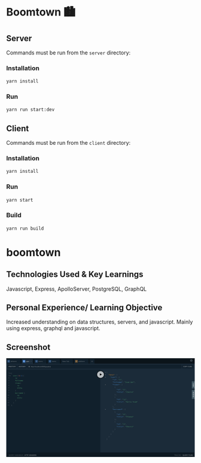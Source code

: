 # Boomtown 🏙

## Server

Commands must be run from the `server` directory:

### Installation

```bash
yarn install
```

### Run

```bash
yarn run start:dev
```

## Client

Commands must be run from the `client` directory:

### Installation

```bash
yarn install
```

### Run

```bash
yarn start
```

### Build

```bash
yarn run build
```
# boomtown

## Technologies Used & Key Learnings
Javascript, Express, ApolloServer, PostgreSQL, GraphQL

## Personal Experience/ Learning Objective

Increased understanding on data structures, servers, and javascript. Mainly using express, graphql and javascript. 

## Screenshot

![screenshot 1](./boomtownscreenshot.png)